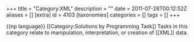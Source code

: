 +++
title = "Category:XML"
description = ""
date = 2011-07-28T00:12:52Z
aliases = []
[extra]
id = 4103
[taxonomies]
categories = []
tags = []
+++

{{np language}}
[[Category:Solutions by Programming Task]]
Tasks in this category relate to manipulation, interpretation, or creation of [[XML]] data.
